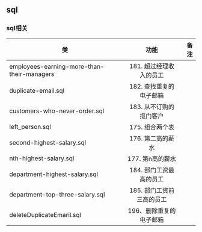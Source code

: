 ## sql

### sql相关
| 类   |      功能      |  备注 |
|----------|:-------------:|------:|
| employees-earning-more-than-their-managers |  181. 超过经理收入的员工 |  |
| duplicate-email.sql|  182. 查找重复的电子邮箱 |  |
| customers-who-never-order.sql|  183. 从不订购的抠门客户 |  |
|left_person.sql|  175. 组合两个表 |  |
|second-highest-salary.sql|  176. 第二高的薪水 |  |
|nth-highest-salary.sql|  177. 第n高的薪水 |  |
|department-highest-salary.sql|184. 部门工资最高的员工|  |
|department-top-three-salary.sql|185. 部门工资前三高的员工|  |
|deleteDuplicateEmaril.sql|196、删除重复的电子邮箱|  |

